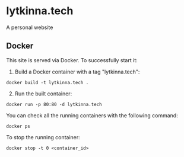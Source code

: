 # lytkinna.tech
A personal website


## Docker
This site is served via Docker. To successfully start it:

1. Build a Docker container with a tag "lytkinna.tech":
```
docker build -t lytkinna.tech .
```

2. Run the built container:
```
docker run -p 80:80 -d lytkinna.tech
```

You can check all the running containers with the following command:
```
docker ps
```

 To stop the running container:
 ```
 docker stop -t 0 <container_id>
 ```